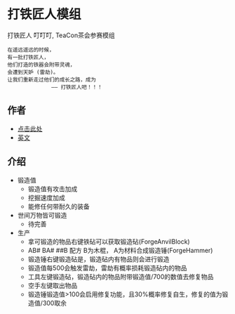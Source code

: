 # 打铁匠人模组

打铁匠人 叮叮叮, TeaCon茶会参赛模组

```text
在遥远遥远的时候，
有一批打铁匠人，
他们打造的铁器会附带灵魂，
会遭到天妒 (雷劫)。 
让我们重新走过他们的成长之路，成为
              —— 打铁匠人吧！！！
```

## 作者

- [点击此处](https://github.com/NitianStudio/DingMod/blob/main/AUTHORS_CHINA.MD)
- [英文](https://github.com/NitianStudio/DingMod/blob/main/README.md)

## 介绍
- 锻造值
  - 锻造值有攻击加成
  - 挖掘速度加成
  - 能修任何带耐久的装备
- 世间万物皆可锻造
  - 待完善
- 生产
  - 拿可锻造的物品右键铁砧可以获取锻造砧(ForgeAnvilBlock)
  - AB# BA# ##B 配方 B为木棍， A为材料合成锻造锤(ForgeHammer)
  - 锻造锤右键锻造砧是，锻造砧内有物品则会进行锻造
  - 锻造值每500会触发雷劫，雷劫有概率损耗锻造砧内的物品
  - 工具左键锻造砧，锻造砧内的物品附带锻造值/700的数值去修复物品
  - 空手左键取出物品
  - 锻造锤锻造值>100会启用修复功能，且30%概率修复自生，修复的值为锻造值/300取余
